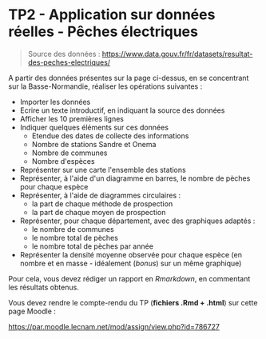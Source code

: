 # TP2 - Application sur données réelles - Pêches électriques

> Source des données : <https://www.data.gouv.fr/fr/datasets/resultat-des-peches-electriques/>

A partir des données présentes sur la page ci-dessus, en se concentrant sur la Basse-Normandie, réaliser les opérations suivantes :

- Importer les données 
- Ecrire un texte introductif, en indiquant la source des données
- Afficher les 10 premières lignes
- Indiquer quelques éléments sur ces données 
    - Etendue des dates de collecte des informations
    - Nombre de stations Sandre et Onema
    - Nombre de communes
    - Nombre d'espèces 
- Représenter sur une carte l'ensemble des stations
- Représenter, à l'aide d'un diagramme en barres, le nombre de pèches pour chaque espèce
- Représenter, à l'aide de diagrammes circulaires :
    - la part de chaque méthode de prospection
    - la part de chaque moyen de prospection
- Représenter, pour chaque département, avec des graphiques adaptés :
    - le nombre de communes
    - le nombre total de pèches
    - le nombre total de pèches par année 
- Représenter la densité moyenne observée pour chaque espèce (en nombre et en masse - idéalement (*bonus*) sur un même graphique)

Pour cela, vous devez rédiger un rapport en *Rmarkdown*, en commentant les résultats obtenus.

Vous devez rendre le compte-rendu du TP (**fichiers .Rmd + .html**) sur cette page Moodle :

<https://par.moodle.lecnam.net/mod/assign/view.php?id=786727>